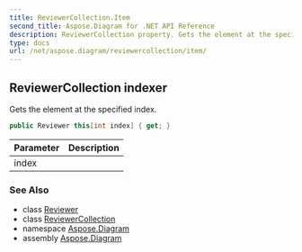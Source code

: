 ```yaml
---
title: ReviewerCollection.Item
second_title: Aspose.Diagram for .NET API Reference
description: ReviewerCollection property. Gets the element at the specified index
type: docs
url: /net/aspose.diagram/reviewercollection/item/
---
```

## ReviewerCollection indexer

Gets the element at the specified index.

```csharp
public Reviewer this[int index] { get; }
```

| Parameter | Description |
| --- | --- |
| index |  |

### See Also

* class [Reviewer](../../reviewer/)
* class [ReviewerCollection](../)
* namespace [Aspose.Diagram](../../reviewercollection/)
* assembly [Aspose.Diagram](../../../)


